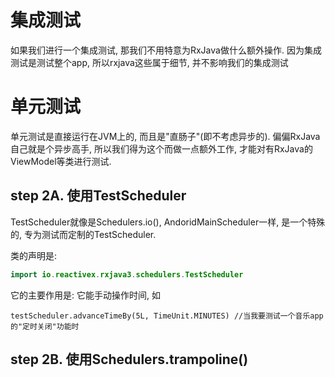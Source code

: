 # 集成测试
如果我们进行一个集成测试, 那我们不用特意为RxJava做什么额外操作. 因为集成测试是测试整个app, 所以rxjava这些属于细节, 并不影响我们的集成测试

# 单元测试
单元测试是直接运行在JVM上的, 而且是"直肠子"(即不考虑异步的). 偏偏RxJava自己就是个异步高手, 所以我们得为这个而做一点额外工作, 才能对有RxJava的ViewModel等类进行测试. 

## step 2A. 使用TestScheduler
TestScheduler就像是Schedulers.io(), AndoridMainScheduler一样, 是一个特殊的, 专为测试而定制的TestScheduler.

类的声明是: 
```kotlin
import io.reactivex.rxjava3.schedulers.TestScheduler
```

它的主要作用是: 它能手动操作时间, 如
```kolint
testScheduler.advanceTimeBy(5L, TimeUnit.MINUTES) //当我要测试一个音乐app的"定时关闭"功能时
```

## step 2B. 使用Schedulers.trampoline()
